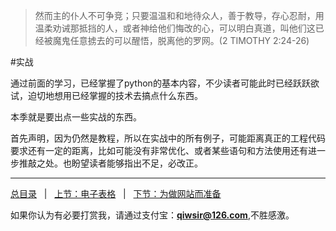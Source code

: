 >然而主的仆人不可争竞；只要温温和和地待众人，善于教导，存心忍耐，用温柔劝诫那抵挡的人，或者神给他们悔改的心，可以明白真道，叫他们这已经被魔鬼任意掳去的可以醒悟，脱离他的罗网。(2 TIMOTHY 2:24-26)

#实战

通过前面的学习，已经掌握了python的基本内容，不少读者可能此时已经跃跃欲试，迫切地想用已经掌握的技术去搞点什么东西。

本季就是要出点一些实战的东西。

首先声明，因为仍然是教程，所以在实战中的所有例子，可能距离真正的工程代码要求还有一定的距离，比如可能没有非常优化、或者某些语句和方法使用还有进一步推敲之处。也盼望读者能够指出不足，必改正。

------

[总目录](./index.md)&nbsp;&nbsp;&nbsp;|&nbsp;&nbsp;&nbsp;[上节：电子表格](./234.md)&nbsp;&nbsp;&nbsp;|&nbsp;&nbsp;&nbsp;[下节：为做网站而准备](./301.md)

如果你认为有必要打赏我，请通过支付宝：**qiwsir@126.com**,不胜感激。